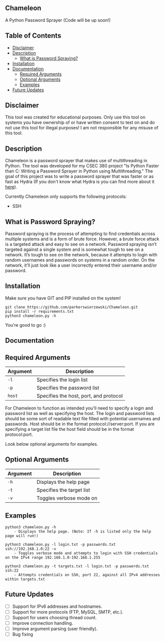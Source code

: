 Chameleon
---------
A Python Password Sprayer (Code will be up soon!)

## Table of Contents
 - [Disclaimer](#disclaimer)
 - [Description](#description)
   - [What is Password Spraying?](#what-is-password-spraying)
 - [Installation](#installation)
 - [Documentation](#documentation)
   - [Required Arguments](#required-arguments)
   - [Optional Arguments](#optional-arguments)
   - [Examples](#examples)
 - [Future Updates](#future-updates)

## Disclaimer
This tool was created for educational purposes. Only use this tool on systems 
you have ownership of or have written consent to test on and do not use this 
tool for illegal purposes! I am not responsible for any misuse of this tool.

## Description
Chameleon is a password sprayer that makes use of multithreading in Python. The tool
was developed for my CSEC 380 project "Is Python Faster than C: Writing a Password Sprayer 
in Python using Multithreading." The goal of this project was to write a password sprayer 
that was faster or as fast as Hydra (If you don't know what Hydra is you can find more about 
it [here](https://github.com/vanhauser-thc/thc-hydra)).

Currently Chameleon only supports the following protocols:
- SSH

What is Password Spraying?
--------------------------
Password spraying is the process of attempting to find credentials across multiple systems and is a form 
of brute force. However, a brute force attack is a targeted attack and easy to see on a network. Password 
spraying isn’t targeted against a single system and is somewhat tough to see on a network. It’s tough to 
see on the network, because it attempts to login with random usernames and passwords on systems in a random 
order. On the network, it’ll just look like a user incorrectly entered their username and/or password.

## Installation
Make sure you have GIT and PIP installed on the system!
```
git clone https://github.com/parkerswierzewski/Chameleon.git
pip install -r requirements.txt
python3 chameleon.py -h
```
You're good to go :)

## Documentation
Required Arguments
------------------
| Argument | Description |
| ---      | ---         |
| `-l`	   | Specifies the login list |
| `-p`     | Specifies the password list |
| `host`   | Specifies the host, port, and protocol |

For Chameleon to function as intended you'll need to specify a login and password list as well
as specifying the host. The login and password lists should be some sort of readable text file
filled with potential usernames and passwords. Host should be in the format protocol://server:port.
If you are specifying a target list file the host field should be in the format protocol:port.

Look below optional arguments for examples.

Optional Arguments
------------------
| Argument | Description |
| ---      | ---         |
| `-h`	   | Displays the help page |
| `-t`	   | Specifies the target list |
| `-v`     | Toggles verbose mode on |

Examples
--------
```
python3 chameleon.py -h
    - Displays the help page. (Note: If -h is listed only the help page will run!) 

python3 chameleon.py -l login.txt -p passwords.txt ssh://192.168.1.0:22 -v
    - Toggles verbose mode and attempts to login with SSH credentials on the IPv4 range 192.168.1.0-192.168.1.255

python3 chameleon.py -t targets.txt -l login.txt -p passwords.txt ssh:22
    - Attempts credentials on SSH, port 22, against all IPv4 addresses within targets.txt
```

Future Updates
--------------
 - [ ] Support for IPv6 addresses and hostnames.
 - [ ] Support for more protocols (FTP, MySQL, SMTP, etc.).
 - [ ] Support for users choosing thread count.
 - [ ] Improve connection handling.
 - [ ] Improve argument parsing (user friendly).
 - [ ] Bug fixing
